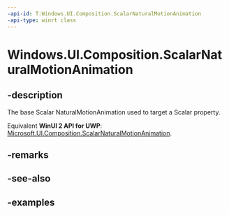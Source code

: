 ```yaml
---
-api-id: T:Windows.UI.Composition.ScalarNaturalMotionAnimation
-api-type: winrt class
---
```


<!-- Class syntax.
public class ScalarNaturalMotionAnimation : NaturalMotionAnimation, NaturalMotionAnimation
-->

# Windows.UI.Composition.ScalarNaturalMotionAnimation

## -description

The base Scalar NaturalMotionAnimation used to target a Scalar property.

Equivalent **WinUI 2 API for UWP**: [Microsoft.UI.Composition.ScalarNaturalMotionAnimation](/windows/winui/api/microsoft.ui.composition.scalarnaturalmotionanimation).

## -remarks

## -see-also

## -examples

